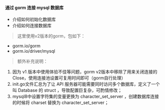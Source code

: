 #### 通过 gorm 连接 mysql 数据库
- 介绍如何初始化数据库
- 介绍如何连接数据库

> 这里使用v2版本的gorm，包如下：

- gorm.io/gorm
- gorm.io/driver/mysql

> 额外补充说明：

1. 因为 v1 版本中使用体验不佳等问题，gorm v2版本中移除了用来关闭连接的Close，使用连接池设置可复用时间即可（gorm自行处理）
2. init.go文件汇总为了让 API 服务器可能需要同时访问多个数据库，定义了一个叫 Database 的 struct ，导致配置巨复杂，可酌情修改；
3. mysql8中设置字符集的变量更换为 character_set_server ，创建数据库连接的时候将 charset 替换为 character_set_server；
